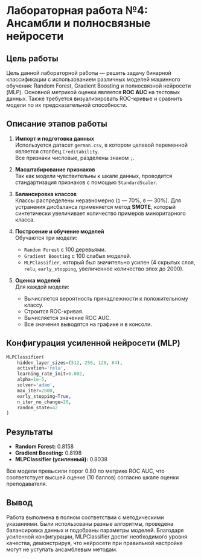 # Лабораторная работа №4: Ансамбли и полносвязные нейросети

## Цель работы

Цель данной лабораторной работы — решить задачу бинарной классификации с использованием различных моделей машинного обучения: Random Forest, Gradient Boosting и полносвязной нейросети (MLP). Основной метрикой оценки является **ROC AUC** на тестовых данных. Также требуется визуализировать ROC-кривые и сравнить модели по их предсказательной способности.

## Описание этапов работы

1. **Импорт и подготовка данных**  
   Используется датасет `german.csv`, в котором целевой переменной является столбец `Creditability`.  
   Все признаки числовые, разделены знаком `;`.

2. **Масштабирование признаков**  
   Так как модели чувствительны к шкале данных, проводится стандартизация признаков с помощью `StandardScaler`.

3. **Балансировка классов**  
   Классы распределены неравномерно (`1` — 70%, `0` — 30%). Для устранения дисбаланса применяется метод **SMOTE**, который синтетически увеличивает количество примеров миноритарного класса.

4. **Построение и обучение моделей**  
   Обучаются три модели:
   - `Random Forest` с 100 деревьями.
   - `Gradient Boosting` с 100 слабых моделей.
   - `MLPClassifier`, который был значительно усилен (4 скрытых слоя, `relu`, `early_stopping`, увеличенное количество эпох до 2000).

5. **Оценка моделей**  
   Для каждой модели:
   - Вычисляется вероятность принадлежности к положительному классу.
   - Строится ROC-кривая.
   - Вычисляется значение ROC AUC.
   - Все значения выводятся на графике и в консоли.

## Конфигурация усиленной нейросети (MLP)

```python
MLPClassifier(
    hidden_layer_sizes=(512, 256, 128, 64),
    activation='relu',
    learning_rate_init=0.002,
    alpha=1e-5,
    solver='adam',
    max_iter=2000,
    early_stopping=True,
    n_iter_no_change=20,
    random_state=42
)
```

## Результаты

- **Random Forest:** 0.8158
- **Gradient Boosting:** 0.8198
- **MLPClassifier (усиленный):** 0.8038

Все модели превысили порог 0.80 по метрике ROC AUC, что соответствует высшей оценке (10 баллов) согласно шкале оценки преподавателя.

## Вывод

Работа выполнена в полном соответствии с методическими указаниями. Были использованы разные алгоритмы, проведена балансировка данных и подобраны параметры моделей. Благодаря усиленной конфигурации, MLPClassifier достиг необходимого уровня качества, демонстрируя, что нейросети при правильной настройке могут не уступать ансамблевым методам.
